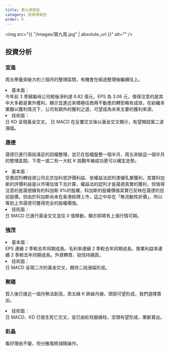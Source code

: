 ```yaml
---
title: 第九周報告
category: 投資學報告
order: 9
---
```


<span class="image fit"><img src="{{ "/images/第九周.jpg" | absolute_url }}" alt="" /></span>


## 投資分析
### 宜進
周五帶量突破大約三個月的整理區間，有機會在經過整理後繼續往上。
<li>基本面：</li>
今年前 3 季歸屬母公司稅後淨利達 6.82 億元，EPS 為 3.06 元，值得注意的是其中大多都是業外獲利，顯示宜進近來積極往商用不動產的轉型略有成效，在紡織本業難以獲利情況下，公司有額外的獲利之道，可望成為未來主要的獲利來源。
<li>技術面：</li>
日 KD 呈現黃金交叉。
日 MACD 在反覆交叉後以黃金交叉顯示，有望開啟第二波漲幅。

### 晟德
晟德已進行兩段滿足的回檔整理，並已在低檔盤整一個半月，周五突破這一個半月的整理區間，下周一或二有一大紅 K 挑戰年線成功更可以確定走勢。
<li>基本面：</li>
受惠認列轉投資公司北京加科思評價利益、依權益法認列澳優乳業獲利，其實科加斯的評價利益是以市場估值下去計算，權益法的認列才是晟德真實的獲利，但值得注意的是晟德擁有約科加斯 9%的股權，科加斯的股權價值其實已反映在晟德的目前股價，但由於科加斯尚未在香港掛牌上市，這之中存在「無流動性折價」，所以等到上市晟德可獲得完全的股權價值。
<li>技術面：</li>
日 MACD 已進行黃金交叉並往 0 值移動，顯示即將有上漲行情可期。

### 強茂
<li>基本面：</li>
EPS 連續 2 季較去年同期成長。毛利率連續 2 季較去年同期成長。營業利益率連續 2 季較去年同期成長。外資轉買、投信持續買。
<li>技術面：</li>
日 MACD 呈現二次的黃金交叉，期待二段漲幅形成。

### 聚陽
買入後已接近一個月無法創高，周五綠 K 跌破月線，頭部可望形成，我們選擇賣出。
<li>技術面：</li>
   日 MACD、KD 已發生死亡交叉，並已由紅柱變綠柱，空頭有望形成，果斷賣出。

### 彩晶
看好理由不變，但分散風險減碼操作。
 